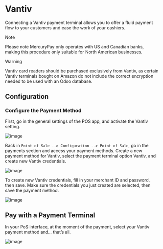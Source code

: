 # Vantiv

Connecting a Vantiv payment terminal allows you to offer a fluid payment
flow to your customers and ease the work of your cashiers.

<div class="note">

<div class="title">

Note

</div>

Please note MercuryPay only operates with US and Canadian banks, making
this procedure only suitable for North American businesses.

</div>

<div class="warning">

<div class="title">

Warning

</div>

Vantiv card readers should be purchased exclusively from Vantiv, as
certain Vantiv terminals bought on Amazon do not include the correct
encryption needed to be used with an Odoo database.

</div>

## Configuration

### Configure the Payment Method

First, go in the general settings of the POS app, and activate the
Vantiv setting.

![image](vantiv/vantiv_01.png)

Back in `Point of Sale --> Configuration --> Point of Sale`, go in the
payments section and access your payment methods. Create a new payment
method for Vantiv, select the payment terminal option Vantiv, and create
new Vantiv credentials.

![image](vantiv/vantiv_02.png)

To create new Vantiv credentials, fill in your merchant ID and password,
then save. Make sure the credentials you just created are selected, then
save the payment method.

![image](vantiv/vantiv_03.png)

## Pay with a Payment Terminal

In your PoS interface, at the moment of the payment, select your Vantiv
payment method and… that’s all.

![image](vantiv/vantiv_04.png)
